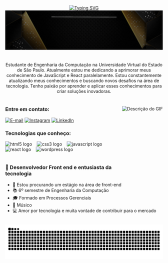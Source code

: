 <div align="center">
  <a href="https://git.io/typing-svg">
    <img src="https://readme-typing-svg.demolab.com?font=Fira+Code&weight=500&size=22&pause=1000&color=7387E2&center=true&vCenter=true&random=false&width=524&lines=%E2%8A%B9+Seja+Muito+Bem+Vindo(ª)+%E2%8A%B9+" alt="Typing SVG">
  </a>
</div>

<img align="center" alt="" src="./src/github.gif">

#

<p align="center">Estudante de Engenharia da Computação na Universidade Virtual do Estado de São Paulo. Atualmente estou me dedicando a aprimorar meus conhecimento de JavaScript e React paralelamente. Estou constantemente atualizando meus conhecimentos e buscando novos desafios na área de tecnologia. Tenho paixão por aprender e aplicar esses conhecimentos para criar soluções inovadoras.

#

<img align="right" height="200px" src="https://media.giphy.com/media/scZPhLqaVOM1qG4lT9/giphy.gif" alt="Descrição do GIF">

<h3 align="left">Entre em contato:</h3>

[![E-mail](https://img.shields.io/badge/Gmail-black?style=for-the-badge&logo=gmail&logoColor=white)](mailto:william_limaa@hotmail.com)
[![Instagram](https://img.shields.io/badge/Instagram-black?style=for-the-badge&logo=instagram&logoColor=white)](https://instagram.com/will-developer)
[![LinkedIn](https://img.shields.io/badge/LinkedIn-black?style=for-the-badge&logo=linkedin&logoColor=white)](https://www.linkedin.com/in/will-developer/)

<h3 align="left">Tecnologias que conheço:</h3>

<div align="left">
  <img src="https://cdn.jsdelivr.net/gh/devicons/devicon/icons/html5/html5-original.svg" height="30" alt="html5 logo"  />
  <img width="8" />
  <img src="https://cdn.jsdelivr.net/gh/devicons/devicon/icons/css3/css3-original.svg" height="30" alt="css3 logo"  />
  <img width="8" />
  <img src="https://cdn.jsdelivr.net/gh/devicons/devicon/icons/javascript/javascript-plain.svg" height="30" alt="javascript logo"  />
  <img width="8" />
  <img src="https://cdn.jsdelivr.net/gh/devicons/devicon/icons/react/react-original.svg" height="30" alt="react logo"  />
  <img width="8" />
  <img src="https://cdn.jsdelivr.net/gh/devicons/devicon@latest/icons/wordpress/wordpress-plain.svg" height="30" alt="wordpress logo"  />
  <img width="8" />
</div>

#

### 🌟 Desenvolvedor Front end e entusiasta da tecnologia
- 🚀 Estou procurando um estágio na área de front-end<br/>
- 📚 6º semestre de Engenharia da Computação<br/>
- 🎓 Formado em Processos Gerenciais<br/>
- 🎸 Músico<br/>
- 💻 Amor por tecnologia e muita vontade de contribuir para o mercado<br/><br/>



<picture align="center">
  <source media="(prefers-color-scheme: dark)" srcset="https://raw.githubusercontent.com/will-developer/will-developer/output/github-contribution-grid-snake-dark.svg">
  <source media="(prefers-color-scheme: light)" srcset="https://raw.githubusercontent.com/will-developer/will-developer/output/github-contribution-grid-snake-dark.svg">
  <img align="center" alt="github contribution grid snake animation" src="https://raw.githubusercontent.com/will-developer/will-developer/output/github-contribution-grid-snake.svg">
</picture>
